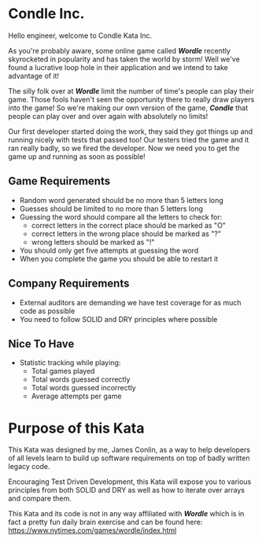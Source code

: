 # Condle Inc.
Hello engineer, welcome to Condle Kata Inc.

As you're probably aware, some online game called _**Wordle**_ recently skyrocketed in popularity
and has taken the world by storm! Well we've found a lucrative loop hole in their application
and we intend to take advantage of it!

The silly folk over at _**Wordle**_ limit the number of time's people can play their game. Those
fools haven't seen the opportunity there to really draw players into the game! So we're making
our own version of the game, _**Condle**_ that people can play over and over again with absolutely 
no limits!

Our first developer started doing the work, they said they got things up and running nicely with
tests that passed too! Our testers tried the game and it ran really badly, so we fired the
developer. Now we need you to get the game up and running as soon as possible!

## Game Requirements
 - Random word generated should be no more than 5 letters long
 - Guesses should be limited to no more than 5 letters long
 - Guessing the word should compare all the letters to check for:
   - correct letters in the correct place should be marked as "O"
   - correct letters in the wrong place should be marked as "?"
   - wrong letters should be marked as "!"
 - You should only get five attempts at guessing the word
 - When you complete the game you should be able to restart it

## Company Requirements
 - External auditors are demanding we have test coverage for as much code as possible
 - You need to follow SOLID and DRY principles where possible

## Nice To Have
 - Statistic tracking while playing:
   - Total games played
   - Total words guessed correctly
   - Total words guessed incorrectly
   - Average attempts per game

# Purpose of this Kata
This Kata was designed by me, James Conlin, as a way to help developers of all levels learn 
to build up software requirements on top of badly written legacy code.

Encouraging Test Driven Development, this Kata will expose you to various principles from both 
SOLID and DRY as well as how to iterate over arrays and compare them.

This Kata and its code is not in any way affiliated with _**Wordle**_ which is in fact a pretty
fun daily brain exercise and can be found here: https://www.nytimes.com/games/wordle/index.html